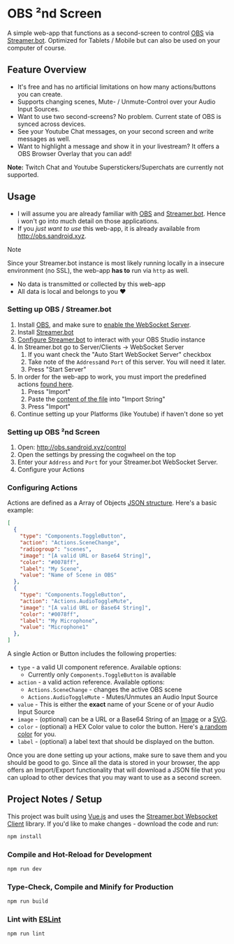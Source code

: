 # OBS ²nd Screen

A simple web-app that functions as a second-screen to control [OBS](https://obsproject.com/) via [Streamer.bot](https://streamer.bot/).
Optimized for Tablets / Mobile but can also be used on your computer of course.



## Feature Overview

* It's free and has no artificial limitations on how many actions/buttons you can create.
* Supports changing scenes, Mute- / Unmute-Control over your Audio Input Sources.
* Want to use two second-screens? No problem. Current state of OBS is synced across devices.
* See your Youtube Chat messages, on your second screen and write messages as well.
* Want to highlight a message and show it in your livestream? It offers a OBS Browser Overlay that you can add!



**Note:** Twitch Chat and Youtube Superstickers/Superchats are currently not supported.



## Usage

* I will assume you are already familiar with [OBS](https://obsproject.com/) and [Streamer.bot](https://streamer.bot/). Hence i won't go into much detail on those applications.
* If you *just want to use* this web-app, it is already available from http://obs.sandroid.xyz.



> [!NOTE]
> Since your Streamer.bot instance is most likely running locally in a insecure environment (no SSL),
> the web-app **has to** run via `http` as well.
>
> * No data is transmitted or collected by this web-app 
> * All data is local and belongs to you ❤️

### Setting up OBS / Streamer.bot

1. Install [OBS](https://obsproject.com/), and make sure to [enable the WebSocket Server](https://obsproject.com/kb/remote-control-guide).
2. Install [Streamer.bot](https://streamer.bot/)
3. [Configure Streamer.bot](https://docs.streamer.bot/guide/broadcasters/obs-studio) to interact with your OBS Studio instance
4. In Streamer.bot go to Server/Clients → WebSocket Server
   1. If you want check the "Auto Start WebSocket Server" checkbox
   2. Take note of the `Address`and `Port` of this server. You will need it later.
   3. Press "Start Server"
5. In order for the web-app to work, you must import the predefined actions [found here](#link).
   1. Press "Import"
   2. Paste the [content of the file](#link) into "Import String"
   3. Press "Import"
6. Continue setting up your Platforms (like Youtube) if haven't done so yet



### Setting up OBS ²nd Screen

1. Open: http://obs.sandroid.xyz/control 
2. Open the settings by pressing the cogwheel on the top
3. Enter your `Address` and `Port` for your Streamer.bot WebSocket Server.
4. Configure your Actions



### Configuring Actions

Actions are defined as a Array of Objects [JSON structure](https://developer.mozilla.org/en-US/docs/Learn_web_development/Core/Scripting/JSON). Here's a basic example:

```json
[
  {
    "type": "Components.ToggleButton",
    "action": "Actions.SceneChange",
    "radiogroup": "scenes",
    "image": "[A valid URL or Base64 String]",
    "color": "#0078ff",
    "label": "My Scene",
    "value": "Name of Scene in OBS"
  },
  {
    "type": "Components.ToggleButton",
    "action": "Actions.AudioToggleMute",
    "image": "[A valid URL or Base64 String]",
    "color": "#0078ff",
    "label": "My Microphone",
    "value": "Microphone1"
  },
]
```

A single Action or Button includes the following properties:

* `type` - a valid UI component reference.
  Available options:
  * Currently only `Components.ToggleButton` is available
* `action` - a valid action reference.
  Available options:
  * `Actions.SceneChange` - changes the active OBS scene
  * `Actions.AudioToggleMute` - Mutes/Unmutes an Audio Input Source
* `value` - This is either the **exact** name of your Scene or of your Audio Input Source
* `image` - (optional) can be a URL or a Base64 String of an [Image](https://base64.guru/converter/encode/image) or a [SVG](https://base64.guru/converter/encode/image/svg). 
* `color` - (optional) a HEX Color value to color the button. Here's [a random color](https://hue.tools/info?format=hex) for you.
* `label` - (optional) a label text that should be displayed on the button.



Once you are done setting up your actions, make sure to save them and you should be good to go.
Since all the data is stored in your browser, the app offers an Import/Export functionality that will download a JSON file that you can upload to other devices that you may want to use as a second screen.



## Project Notes / Setup

This project was built using [Vue.js](https://vuejs.org/) and uses the [Streamer.bot Websocket Client](https://streamerbot.github.io/client/) library.
If you'd like to make changes - download the code and run:

```sh
npm install
```

### Compile and Hot-Reload for Development

```sh
npm run dev
```

### Type-Check, Compile and Minify for Production

```sh
npm run build
```

### Lint with [ESLint](https://eslint.org/)

```sh
npm run lint
```
